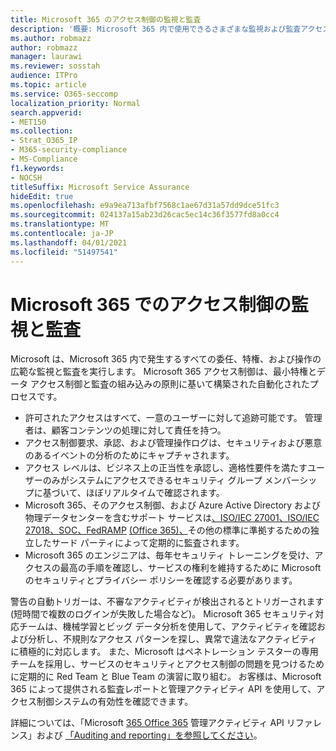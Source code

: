 ```yaml
---
title: Microsoft 365 のアクセス制御の監視と監査
description: '概要: Microsoft 365 内で使用できるさまざまな監視および監査アクセス制御の概要。'
ms.author: robmazz
author: robmazz
manager: laurawi
ms.reviewer: sosstah
audience: ITPro
ms.topic: article
ms.service: O365-seccomp
localization_priority: Normal
search.appverid:
- MET150
ms.collection:
- Strat_O365_IP
- M365-security-compliance
- MS-Compliance
f1.keywords:
- NOCSH
titleSuffix: Microsoft Service Assurance
hideEdit: true
ms.openlocfilehash: e9a9ea713afbf7568c1ae67d31a57dd9dce51fc3
ms.sourcegitcommit: 024137a15ab23d26cac5ec14c36f3577fd8a0cc4
ms.translationtype: MT
ms.contentlocale: ja-JP
ms.lasthandoff: 04/01/2021
ms.locfileid: "51497541"
---
```

# <a name="monitoring-and-auditing-access-controls-in-microsoft-365"></a>Microsoft 365 でのアクセス制御の監視と監査

Microsoft は、Microsoft 365 内で発生するすべての委任、特権、および操作の広範な監視と監査を実行します。 Microsoft 365 アクセス制御は、最小特権とデータ アクセス制御と監査の組み込みの原則に基いて構築された自動化されたプロセスです。

- 許可されたアクセスはすべて、一意のユーザーに対して追跡可能です。 管理者は、顧客コンテンツの処理に対して責任を持つ。
- アクセス制御要求、承認、および管理操作ログは、セキュリティおよび悪意のあるイベントの分析のためにキャプチャされます。
- アクセス レベルは、ビジネス上の正当性を承認し、適格性要件を満たすユーザーのみがシステムにアクセスできるセキュリティ グループ メンバーシップに基づいて、ほぼリアルタイムで確認されます。
- Microsoft 365、そのアクセス制御、および Azure Active Directory および物理データセンターを含む[](https://www.microsoft.com/TrustCenter/Compliance?service=Office#Icons)サポート サービスは[、ISO/IEC 27001、ISO/IEC 27018、SOC、FedRAMP](https://www.microsoft.com/TrustCenter/Compliance/iso-iec-27001) [(Office 365)、](https://www.microsoft.com/TrustCenter/Compliance/FedRAMP)その他の標準に準拠するための独立したサード パーティによって定期的に監査されます。 [](https://www.microsoft.com/TrustCenter/Compliance/iso-iec-27018) [](https://www.microsoft.com/TrustCenter/Compliance/SOC)
- Microsoft 365 のエンジニアは、毎年セキュリティ トレーニングを受け、アクセスの最高の手順を確認し、サービスの権利を維持するために Microsoft のセキュリティとプライバシー ポリシーを確認する必要があります。

警告の自動トリガーは、不審なアクティビティが検出されるとトリガーされます (短時間で複数のログインが失敗した場合など)。 Microsoft 365 セキュリティ対応チームは、機械学習とビッグ データ分析を使用して、アクティビティを確認および分析し、不規則なアクセス パターンを探し、異常で違法なアクティビティに積極的に対応します。 また、Microsoft はペネトレーション テスターの専用チームを採用し、サービスのセキュリティとアクセス制御の問題を見つけるために定期的に Red Team と Blue Team の演習に取り組む。 お客様は、Microsoft 365 によって提供される監査レポートと管理アクティビティ API を使用して、アクセス制御システムの有効性を確認できます。

詳細については、「Microsoft [365 Office 365](/office/office-365-management-api/office-365-management-activity-api-reference) 管理アクティビティ API リファレンス」および [「Auditing and reporting」を参照してください](assurance-auditing-and-reporting-overview.md)。
